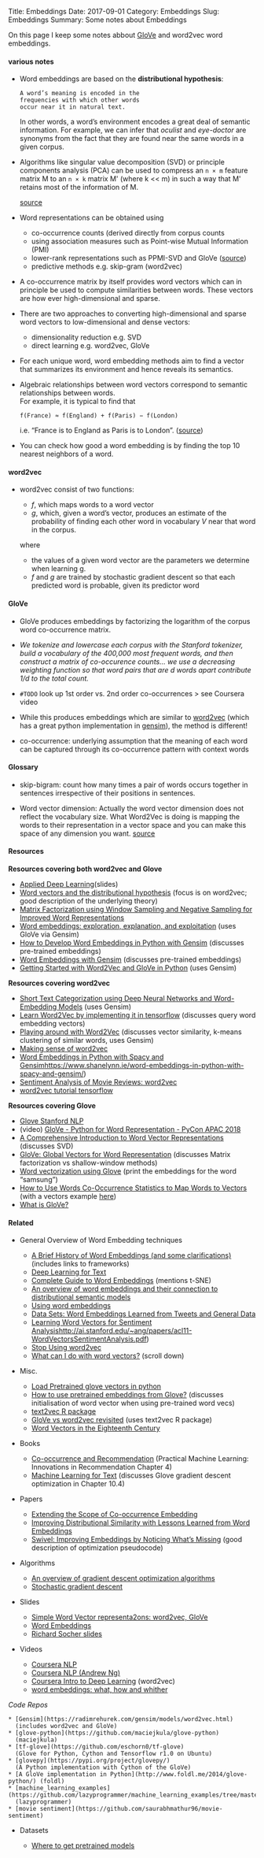 Title: Embeddings
Date: 2017-09-01
Category: Embeddings
Slug: Embeddings
Summary: Some notes about Embeddings

On this page I keep some notes abbout [GloVe]({filename}./embeddings_glove.md)
and word2vec word embeddings. 

#### various notes

* Word embeddings are based on the **distributional hypothesis**:

      A word’s meaning is encoded in the 
      frequencies with which other words 
      occur near it in natural text.
    
  In other words, a word’s environment encodes a great deal of semantic information. 
  For example, we can infer that *oculist* and *eye-doctor* are synonyms from the fact that they are found 
  near the same words in a given corpus.  

* Algorithms like singular value decomposition (SVD) or principle components analysis (PCA)
  can be used to compress an `n × m` feature matrix M to an `n × k` matrix M' (where k << m) 
  in such a way that M' retains most of the information of M. 
      
  [source](https://universalflowuniversity.com/Books/Computer%20Programming/Data%20Mining%20and%20Data%20Science/The%20Data%20Science%20Design%20Manual.pdf)
      
* Word representations can be obtained using 

  * co-occurrence counts (derived directly from corpus counts
  * using association measures such as Point-wise Mutual Information (PMI)
  * lower-rank representations such as PPMI-SVD and GloVe ([source](https://arxiv.org/pdf/1606.00819.pdf)) 
  * predictive methods e.g. skip-gram (word2vec)

* A co-occurrence matrix by itself provides word vectors which can in principle be used to compute 
  similarities between words. These vectors are how ever high-dimensional and sparse. 

* There are two approaches to converting high-dimensional and sparse word vectors to low-dimensional and 
  dense vectors:
  
  * dimensionality reduction e.g. SVD
  * direct learning e.g. word2vec, GloVe

* For each unique word, word embedding methods aim to find a vector that summarizes its environment 
  and hence reveals its semantics. 

* Algebraic relationships between word vectors correspond to semantic relationships between words.  
  For example, it is typical to find that 
  
  `f(France) ≈ f(England) + f(Paris) − f(London)`
   
  i.e. “France is to England as Paris is to London”. 
  ([source](https://uwaterloo.ca/scholar/sites/ca.scholar/files/pa2forsy/files/project_dec_3.pdf)) 

* You can check how good a word embedding is by finding the top 10 nearest neighbors of a word.

#### word2vec

* word2vec consist of two functions:

  * *f*, which maps words to a word vector
  * *g*, which, given a word’s vector, produces an estimate of the probability of finding each other 
    word in vocabulary $V$ near that word in the corpus.
   
   where 
   * the values of a given word vector are the parameters we determine when learning g.
   * *f* and *g* are trained by stochastic gradient descent so that each predicted word is probable, given
     its predictor word
   
      
#### GloVe 

* GloVe produces embeddings by factorizing the logarithm of the corpus word co-occurrence matrix.

* *We tokenize and lowercase each corpus with the Stanford tokenizer, build a vocabulary of the 400,000 most frequent 
 words, and then construct a matrix of co-occurence counts… we use a decreasing weighting function so that word pairs 
 that are d words apart contribute 1/d to the total count.*
 

* `#TODO` look up 1st order vs. 2nd order co-occurrences > see Coursera video

* While this produces embeddings which are similar to [word2vec](https://code.google.com/p/word2vec/)
(which has a great python implementation in [gensim](http://radimrehurek.com/gensim/models/word2vec.html)), 
the method is different!

* co-occurrence: underlying assumption that the meaning of each word can be captured through its co-occurrence pattern 
with context words


#### Glossary

* skip-bigram: count how many times a pair of words occurs together in sentences irrespective of their 
  positions in sentences.

* Word vector dimension: Actually the word vector dimension does not reflect the vocabulary size. 
  What Word2Vec is doing is mapping the words to their representation in a vector space and you can 
  make this space of any dimension you want. 
  [source](https://stackoverflow.com/questions/38137551/what-is-word-vector-dimension)


#### Resources


**Resources covering both word2vec and Glove**

* [Applied Deep Learning](https://www.csie.ntu.edu.tw/~yvchen/f105-adl/doc/161013_WordVector2.pdf)(slides)
* [Word vectors and the distributional hypothesis](https://uwaterloo.ca/scholar/sites/ca.scholar/files/pa2forsy/files/project_dec_3.pdf)
(focus is on word2vec; good description of the underlying theory)
* [Matrix Factorization using Window Sampling and Negative Sampling for Improved Word Representations](https://arxiv.org/pdf/1606.00819.pdf)
* [Word embeddings: exploration, explanation, and exploitation](https://towardsdatascience.com/word-embeddings-exploration-explanation-and-exploitation-with-code-in-python-5dac99d5d795)
  (uses GloVe via Gensim)  
* [How to Develop Word Embeddings in Python with Gensim](https://machinelearningmastery.com/develop-word-embeddings-python-gensim/)
  (discusses pre-trained embeddings)
* [Word Embeddings with Gensim](https://becominghuman.ai/word-embeddings-with-gensim-68e6322afdca)
  (discusses pre-trained embeddings)
* [Getting Started with Word2Vec and GloVe in Python](https://textminingonline.com/getting-started-with-word2vec-and-glove-in-python)
  (uses Gensim)
  

**Resources covering word2vec**

* [Short Text Categorization using Deep Neural Networks and Word-Embedding Models](https://datawarrior.wordpress.com/2016/10/12/short-text-categorization-using-deep-neural-networks-and-word-embedding-models/) 
  (uses Gensim) 
* [Learn Word2Vec by implementing it in tensorflow](https://towardsdatascience.com/learn-word2vec-by-implementing-it-in-tensorflow-45641adaf2ac)
  (discusses query word embedding vectors)
* [Playing around with Word2Vec](https://medium.com/@shubhamagarwal328/playing-around-with-word2vec-natural-language-processing-ccd10a044b1)
  (discusses vector similarity, k-means clustering of similar words, uses Gensim)
* [Making sense of word2vec](https://rare-technologies.com/making-sense-of-word2vec/)
* [Word Embeddings in Python with Spacy and Gensim]()https://www.shanelynn.ie/word-embeddings-in-python-with-spacy-and-gensim/)
* [Sentiment Analysis of Movie Reviews: word2vec](https://recurrentnull.wordpress.com/2016/10/21/sentiment-analysis-of-movie-reviews-2-word2vec/)
* [word2vec tutorial tensorflow](http://adventuresinmachinelearning.com/word2vec-tutorial-tensorflow/)

  
**Resources covering Glove**

* [Glove Stanford NLP](http://www-nlp.stanford.edu/projects/glove/)
* (video) [GloVe - Python for Word Representation - PyCon APAC 2018](https://www.youtube.com/watch?v=Y8gKX5zMRyQ)
* [A Comprehensive Introduction to Word Vector Representations](https://medium.com/ai-society/jkljlj-7d6e699895c4)
  (discusses SVD)
* [GloVe: Global Vectors for Word Representation](https://blog.acolyer.org/2016/04/22/glove-global-vectors-for-word-representation/)
  (discusses Matrix factorization vs shallow-window methods)
* [Word vectorization using Glove](https://medium.com/@japneet121/word-vectorization-using-glove-76919685ee0b)
  (print the embeddings for the word “samsung”)
* [How to Use Words Co-Occurrence Statistics to Map Words to Vectors](https://iksinc.online/tag/co-occurrence-matrix/) 
  (with a vectors example [here](https://iksinc.online/2015/06/23/how-to-use-words-co-occurrence-statistics-to-map-words-to-vectors/#comment-395))
* [What is GloVe?](https://towardsdatascience.com/emnlp-what-is-glove-part-i-3b6ce6a7f970)


#### Related 

* General Overview of Word Embedding techniques
    * [A Brief History of Word Embeddings (and some clarifications)](https://www.gavagai.se/blog/2015/09/30/a-brief-history-of-word-embeddings/) 
      (includes links to frameworks)
    * [Deep Learning for Text](https://freecontent.manning.com/deep-learning-for-text/)
    * [Complete Guide to Word Embeddings](https://nlpforhackers.io/word-embeddings/) 
      (mentions t-SNE)
    * [An overview of word embeddings and their connection to distributional semantic models](http://blog.aylien.com/overview-word-embeddings-history-word2vec-cbow-glove/)
    * [Using word embeddings](https://jjallaire.github.io/deep-learning-with-r-notebooks/notebooks/6.1-using-word-embeddings.nb.html)
    * [Data Sets: Word Embeddings Learned from Tweets and General Data](https://arxiv.org/ftp/arxiv/papers/1708/1708.03994.pdf)
    * [Learning Word Vectors for Sentiment Analysis]()http://ai.stanford.edu/~ang/papers/acl11-WordVectorsSentimentAnalysis.pdf)
    * [Stop Using word2vec](https://multithreaded.stitchfix.com/blog/2017/10/18/stop-using-word2vec/)
    * [What can I do with word vectors?](https://radimrehurek.com/gensim/models/keyedvectors.html) (scroll down)
    

* Misc. 
    * [Load Pretrained glove vectors in python](https://stackoverflow.com/questions/37793118/load-pretrained-glove-vectors-in-python)
    * [How to use pretrained embeddings from Glove?](https://github.com/OpenNMT/OpenNMT-py/issues/210)
      (discusses initialisation of word vector when using pre-trained word vecs)
    * [text2vec R package](http://text2vec.org/glove-cli.html)
    * [GloVe vs word2vec revisited](http://dsnotes.com/post/glove-enwiki/)
      (uses text2vec R package)
    * [Word Vectors in the Eighteenth Century](https://dh2017.adho.org/abstracts/582/582.pdf)
  
* Books
    * [Co-occurrence and Recommendation](https://www.safaribooksonline.com/library/view/practical-machine-learning/9781491915707/ch04.html)
      (Practical Machine Learning: Innovations in Recommendation Chapter 4)
    * [Machine Learning for Text](http://www.charuaggarwal.net/Text-Learning.pdf)
      (discusses Glove gradient descent optimization in Chapter 10.4)

* Papers
    * [Extending the Scope of Co-occurrence Embedding](https://web.stanford.edu/class/cs224n/reports/2758144.pdf)
    * [Improving Distributional Similarity with Lessons Learned from Word Embeddings](http://www.aclweb.org/anthology/Q15-1016)
    * [Swivel: Improving Embeddings by Noticing What’s Missing](https://arxiv.org/pdf/1602.02215.pdf)
      (good description of optimization pseudocode)


* Algorithms
    * [An overview of gradient descent optimization algorithms](http://ruder.io/optimizing-gradient-descent/index.html#challenges)
    * [Stochastic gradient descent](https://am207.github.io/2017/wiki/gradientdescent.html#stochastic-gradient-descent)

* Slides

    * [Simple	Word	Vector	representa2ons:	word2vec,	GloVe](https://pdfs.semanticscholar.org/presentation/548c/0412f63ab096c89892d663c34f36da678c10.pdf)
    * [Word Embeddings](http://www.cs.virginia.edu/~kc2wc/teaching/NLP16/slides/07-WordEmbedding.pdf)
    * [Richard Socher slides](https://cs224d.stanford.edu/lectures/CS224d-Lecture3.pdf)

* Videos
    * [Coursera NLP](https://www.coursera.org/lecture/language-processing/distributional-semantics-bee-and-honey-vs-bee-an-bumblebee-PtRav)
    * [Coursera NLP (Andrew Ng)](https://www.coursera.org/lecture/nlp-sequence-models/glove-word-vectors-IxDTG)
    * [Coursera Intro to Deep Learning](https://www.coursera.org/lecture/intro-to-deep-learning/word-embeddings-dhzl5)
      (word2vec)
    * [word embeddings: what, how and whither](http://u.cs.biu.ac.il/~yogo/cvsc2015.pdf)

*Code Repos*

    * [Gensim](https://radimrehurek.com/gensim/models/word2vec.html)
      (includes word2vec and GloVe)
    * [glove-python](https://github.com/maciejkula/glove-python)
      (maciejkula)
    * [tf-glove](https://github.com/eschorn0/tf-glove)
      (Glove for Python, Cython and Tensorflow r1.0 on Ubuntu)
    * [glovepy](https://pypi.org/project/glovepy/)
      (A Python implementation with Cython of the GloVe)
    * [A GloVe implementation in Python](http://www.foldl.me/2014/glove-python/) (foldl)
    * [machine_learning_examples](https://github.com/lazyprogrammer/machine_learning_examples/tree/master/nlp_class2)
      (lazyprogrammer)
    * [movie sentiment](https://github.com/saurabhmathur96/movie-sentiment)

* Datasets

    * [Where to get pretrained models](https://github.com/3Top/word2vec-api#where-to-get-a-pretrained-models)







